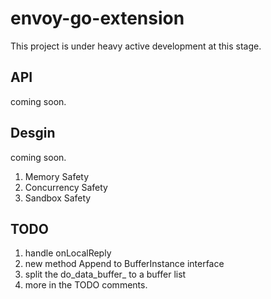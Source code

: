 # envoy-go-extension

This project is under heavy active development at this stage.

## API

coming soon.

## Desgin

coming soon.

1. Memory Safety
2. Concurrency Safety
3. Sandbox Safety

## TODO

1. handle onLocalReply
2. new method Append to BufferInstance interface
3. split the do_data_buffer_ to a buffer list
4. more in the TODO comments.